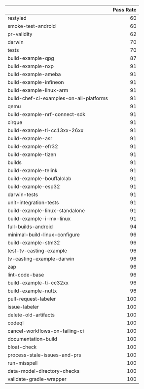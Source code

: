 |                                         |   Pass Rate |
|:----------------------------------------|------------:|
| restyled                                |          60 |
| smoke-test-android                      |          60 |
| pr-validity                             |          62 |
| darwin                                  |          70 |
| tests                                   |          70 |
| build-example-qpg                       |          87 |
| build-example-nxp                       |          91 |
| build-example-ameba                     |          91 |
| build-example-infineon                  |          91 |
| build-example-linux-arm                 |          91 |
| build-chef-ci-examples-on-all-platforms |          91 |
| qemu                                    |          91 |
| build-example-nrf-connect-sdk           |          91 |
| cirque                                  |          91 |
| build-example-ti-cc13xx-26xx            |          91 |
| build-example-asr                       |          91 |
| build-example-efr32                     |          91 |
| build-example-tizen                     |          91 |
| builds                                  |          91 |
| build-example-telink                    |          91 |
| build-example-bouffalolab               |          91 |
| build-example-esp32                     |          91 |
| darwin-tests                            |          91 |
| unit-integration-tests                  |          91 |
| build-example-linux-standalone          |          91 |
| build-example-i-mx-linux                |          91 |
| full-builds-android                     |          94 |
| minimal-build-linux-configure           |          96 |
| build-example-stm32                     |          96 |
| test-tv-casting-example                 |          96 |
| tv-casting-example-darwin               |          96 |
| zap                                     |          96 |
| lint-code-base                          |          96 |
| build-example-ti-cc32xx                 |          96 |
| build-example-nuttx                     |          96 |
| pull-request-labeler                    |         100 |
| issue-labeler                           |         100 |
| delete-old-artifacts                    |         100 |
| codeql                                  |         100 |
| cancel-workflows-on-failing-ci          |         100 |
| documentation-build                     |         100 |
| bloat-check                             |         100 |
| process-stale-issues-and-prs            |         100 |
| run-misspell                            |         100 |
| data-model-directory-checks             |         100 |
| validate-gradle-wrapper                 |         100 |